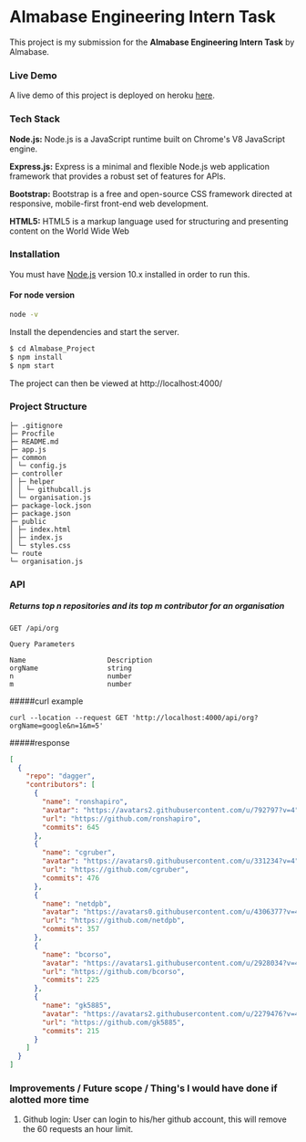 # Almabase Engineering Intern Task

This project is my submission for the <b>Almabase Engineering Intern Task</b> by Almabase.

### Live Demo

A live demo of this project is deployed on heroku [here](https://githubtaskalmabase.herokuapp.com/).

### Tech Stack

<b>Node.js:</b>
Node.js is a JavaScript runtime built on Chrome's V8 JavaScript engine.

<b>Express.js:</b>
Express is a minimal and flexible Node.js web application framework that provides a robust set of features for APIs.

<b>Bootstrap:</b>
Bootstrap is a free and open-source CSS framework directed at responsive, mobile-first front-end web development.

<b>HTML5:</b>
HTML5 is a markup language used for structuring and presenting content on the World Wide Web

### Installation

You must have [Node.js](https://nodejs.org/) version 10.x installed in order to run this.

#### For node version

```sh
node -v
```

Install the dependencies and start the server.

```sh
$ cd Almabase_Project
$ npm install
$ npm start

```

The project can then be viewed at http://localhost:4000/

### Project Structure

```
├─ .gitignore
├─ Procfile
├─ README.md
├─ app.js
├─ common
│ └─ config.js
├─ controller
│ ├─ helper
│ │ └─ githubcall.js
│ └─ organisation.js
├─ package-lock.json
├─ package.json
├─ public
│ ├─ index.html
│ ├─ index.js
│ └─ styles.css
└─ route
└─ organisation.js
```

### API

##### Returns top n repositories and its top m contributor for an organisation

```
GET /api/org
```

    Query Parameters

    Name                    Description
    orgName                 string
    n                       number
    m                       number

#####curl example

```
curl --location --request GET 'http://localhost:4000/api/org?orgName=google&n=1&m=5'
```

#####response

```json
[
  {
    "repo": "dagger",
    "contributors": [
      {
        "name": "ronshapiro",
        "avatar": "https://avatars2.githubusercontent.com/u/792797?v=4",
        "url": "https://github.com/ronshapiro",
        "commits": 645
      },
      {
        "name": "cgruber",
        "avatar": "https://avatars0.githubusercontent.com/u/331234?v=4",
        "url": "https://github.com/cgruber",
        "commits": 476
      },
      {
        "name": "netdpb",
        "avatar": "https://avatars0.githubusercontent.com/u/4306377?v=4",
        "url": "https://github.com/netdpb",
        "commits": 357
      },
      {
        "name": "bcorso",
        "avatar": "https://avatars1.githubusercontent.com/u/2928034?v=4",
        "url": "https://github.com/bcorso",
        "commits": 225
      },
      {
        "name": "gk5885",
        "avatar": "https://avatars2.githubusercontent.com/u/2279476?v=4",
        "url": "https://github.com/gk5885",
        "commits": 215
      }
    ]
  }
]
```

### Improvements / Future scope / Thing's I would have done if alotted more time

1. Github login: User can login to his/her github account, this will remove the 60 requests an hour limit.
